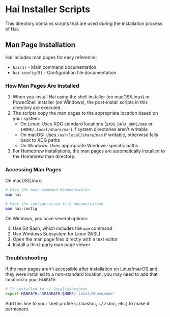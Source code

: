 # Hai Installer Scripts

This directory contains scripts that are used during the installation process of Hai.

## Man Page Installation

Hai includes man pages for easy reference:

- `hai(1)` - Main command documentation
- `hai-config(5)` - Configuration file documentation

### How Man Pages Are Installed

1. When you install Hai using the shell installer (on macOS/Linux) or PowerShell installer (on Windows), the post-install scripts in this directory are executed.
2. The scripts copy the man pages to the appropriate location based on your system:
   - On Linux: Uses XDG standard locations (`$XDG_DATA_HOME/man` or `$HOME/.local/share/man`) if system directories aren't writable
   - On macOS: Uses `/usr/local/share/man` if writable, otherwise falls back to XDG paths
   - On Windows: Uses appropriate Windows-specific paths
3. For Homebrew installations, the man pages are automatically installed to the Homebrew man directory.

### Accessing Man Pages

On macOS/Linux:

```bash
# View the main command documentation
man hai

# View the configuration file documentation
man hai-config
```

On Windows, you have several options:

1. Use Git Bash, which includes the `man` command
2. Use Windows Subsystem for Linux (WSL)
3. Open the man page files directly with a text editor
4. Install a third-party man page viewer

### Troubleshooting

If the man pages aren't accessible after installation on Linux/macOS and they were installed to a non-standard location, you may need to add that location to your `MANPATH`:

```bash
# If installed to ~/.local/share/man
export MANPATH="$MANPATH:$HOME/.local/share/man"
```

Add this line to your shell profile (~/.bashrc, ~/.zshrc, etc.) to make it permanent.
